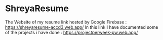 # ShreyaResume

The Website of my resume link hosted by Google Firebase :  https://shreyaresume-accd3.web.app/
In this link I have documented some of the projects i have done :  https://projectperweek-pw.web.app/
